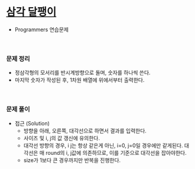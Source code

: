 # [삼각 달팽이](https://programmers.co.kr/learn/courses/30/lessons/68645)
- Programmers 연습문제  
  <br><br>

### 문제 정리
- 정삼각형의 모서리를 반시계방향으로 돌며, 숫자를 하나씩 쓴다.
- 마지막 숫자가 작성된 후, 1차원 배열에 위에서부터 출력한다.   
  <br><br>

### 문제 풀이
- 접근 (Solution)
   - 방향을 아래, 오른쪽, 대각선으로 하면서 결과를 입력한다.
   - 사이즈 및 i, j의 값 갱신에 유의한다.
   - 대각선 방향의 경우, i j는 항상 같은게 아닌, i=0, j=0일 경우에만 같게된다. 대각선은 매 round의 i, j값에 의존하므로, 이를 기준으로 대각선을 잡아야한다.
   - size가 1보다 큰 경우까지만 반복을 진행한다.

